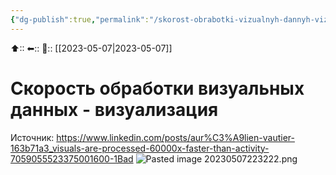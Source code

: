 ```yaml
---
{"dg-publish":true,"permalink":"/skorost-obrabotki-vizualnyh-dannyh-vizualizacziya/"}
---
```



⬆::
⬅::
📅:: [[2023-05-07\|2023-05-07]] 

# Скорость обработки визуальных данных - визуализация

Источник: https://www.linkedin.com/posts/aur%C3%A9lien-vautier-163b71a3_visuals-are-processed-60000x-faster-than-activity-7059055523375001600-1Bad
![Pasted image 20230507223222.png](/img/user/Pasted%20image%2020230507223222.png)